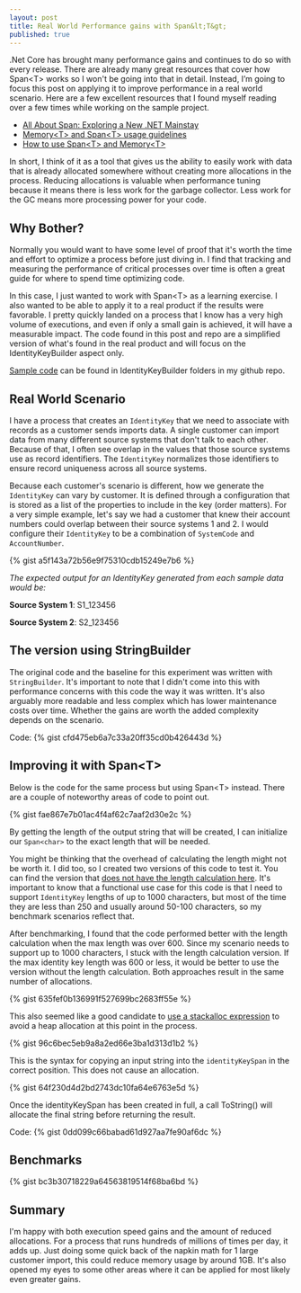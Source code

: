 ```yaml
---
layout: post
title: Real World Performance gains with Span&lt;T&gt;
published: true
---
```


.Net Core has brought many performance gains and continues to do so with every release.  There are already many great resources that cover how Span&lt;T&gt; works so I won't be going into that in detail.  Instead, I’m going to focus this post on applying it to improve performance in a real world scenario.  Here are a few excellent resources that I found myself reading over a few times while working on the sample project.

- [All About Span: Exploring a New .NET Mainstay](https://docs.microsoft.com/en-us/archive/msdn-magazine/2018/january/csharp-all-about-span-exploring-a-new-net-mainstay)
- [Memory&lt;T&gt; and Span&lt;T&gt; usage guidelines](https://docs.microsoft.com/en-us/dotnet/standard/memory-and-spans/memory-t-usage-guidelines)
- [How to use Span&lt;T&gt; and Memory&lt;T&gt;](https://medium.com/@antao.almada/how-to-use-span-t-and-memory-t-c0b126aae652)

In short, I think of it as a tool that gives us the ability to easily work with data that is already allocated somewhere without creating more allocations in the process.  Reducing allocations is valuable when performance tuning because it means there is less work for the garbage collector.  Less work for the GC means more processing power for your code.	


## Why Bother?

Normally you would want to have some level of proof that it's worth the time and effort to optimize a process before just diving in.  I find that tracking and measuring the performance of critical processes over time is often a great guide for where to spend time optimizing code.

In this case, I just wanted to work with Span&lt;T&gt; as a learning exercise.  I also wanted to be able to apply it to a real product if the results were favorable.  I pretty quickly landed on a process that I know has a very high volume of executions, and even if only a small gain is achieved, it will have a measurable impact.  The code found in this post and repo are a simplified version of what's found in the real product and will focus on the IdentityKeyBuilder aspect only.

[Sample code](https://github.com/RickBlouch/PerformanceTests) can be found in IdentityKeyBuilder folders in my github repo.

## Real World Scenario

I have a process that creates an `IdentityKey` that we need to associate with records as a customer sends imports data.  A single customer can import data from many different source systems that don't talk to each other.  Because of that, I often see overlap in the values that those source systems use as record identifiers.  The `IdentityKey` normalizes those identifiers to ensure record uniqueness across all source systems.

Because each customer's scenario is different, how we generate the `IdentityKey` can vary by customer.  It is defined through a configuration that is stored as a list of the properties to include in the key (order matters).  For a very simple example, let's say we had a customer that knew their account numbers could overlap between their source systems 1 and 2.  I would configure their `IdentityKey` to be a combination of `SystemCode` and `AccountNumber`.  

{% gist a5f143a72b56e9f75310cdb15249e7b6  %}

*The expected output for an IdentityKey generated from each sample data would be:*

**Source System 1**: S1_123456

**Source System 2**: S2_123456

## The version using StringBuilder

The original code and the baseline for this experiment was written with `StringBuilder`.  It's important to note that I didn't come into this with performance concerns with this code the way it was written.  It's also arguably more readable and less complex which has lower maintenance costs over time.  Whether the gains are worth the added complexity depends on the scenario.

Code:
{% gist cfd475eb6a7c33a20ff35cd0b426443d %}

## Improving it with Span&lt;T&gt;

Below is the code for the same process but using Span&lt;T&gt; instead.  There are a couple of noteworthy areas of code to point out.

{% gist fae867e7b01ac4f4af62c7aaf2d30e2c  %}

By getting the length of the output string that will be created, I can initialize our `Span<char>` to the exact length that will be needed.  

You might be thinking that the overhead of calculating the length might not be worth it.  I did too, so I created two versions of this code to test it.  You can find the version that [does not have the length calculation here](https://github.com/RickBlouch/PerformanceTests/blob/trunk/src/IdentityKeyBuilder/IdentityKeyBuilder_WithSpan_NoLengthCalc.cs).  It's important to know that a functional use case for this code is that I need to support `IdentityKey` lengths of up to 1000 characters, but most of the time they are less than 250 and usually around 50-100 characters, so my benchmark scenarios reflect that.

After benchmarking, I found that the code performed better with the length calculation when the max length was over 600.  Since my scenario needs to support up to 1000 characters, I stuck with the length calculation version.  If the max identity key length was 600 or less, it would be better to use the version without the length calculation.  Both approaches result in the same number of allocations.  

{% gist 635fef0b136991f527699bc2683ff55e %}

This also seemed like a good candidate to [use a stackalloc expression](https://docs.microsoft.com/en-us/dotnet/csharp/language-reference/operators/stackalloc) to avoid a heap allocation at this point in the process.

{% gist 96c6bec5eb9a8a2ed66e3ba1d313d1b2 %}

This is the syntax for copying an input string into the `identityKeySpan` in the correct position.  This does not cause an allocation.  

{% gist 64f230d4d2bd2743dc10fa64e6763e5d %}

Once the identityKeySpan has been created in full, a call ToString() will allocate the final string before returning the result.

Code:
{% gist 0dd099c66babad61d927aa7fe90af6dc %}

## Benchmarks

{% gist bc3b30718229a64563819514f68ba6bd %}

## Summary

I'm happy with both execution speed gains and the amount of reduced allocations.  For a process that runs hundreds of millions of times per day, it adds up.  Just doing some quick back of the napkin math for 1 large customer import, this could reduce memory usage by around 1GB.  It's also opened my eyes to some other areas where it can be applied for most likely even greater gains.

